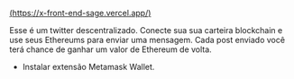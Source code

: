 [(https://x-front-end-sage.vercel.app/)](https://x-front-end-sage.vercel.app/)

Esse é um twitter descentralizado.
Conecte sua sua carteira blockchain e use seus Ethereums para enviar uma mensagem.
Cada post enviado você terá chance de ganhar um valor de Ethereum de volta.

- Instalar extensão Metamask Wallet.
